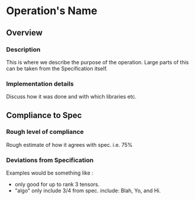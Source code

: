 # Operation's Name

## Overview

### Description
This is where we describe the purpose of the operation.  Large parts of this can be taken from the Specification itself.

### Implementation details
Discuss how it was done and with which libraries etc. 

## Compliance to Spec

### Rough level of compliance  

Rough estimate of how it agrees with spec.  i.e. 75%

### Deviations from Specification
Examples would be something like :
- only good for up to rank 3 tensors.
- "algo" only include 3/4 from spec.  include: Blah, Yo, and Hi.